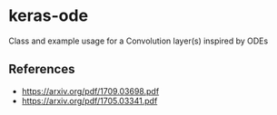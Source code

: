 # keras-ode
Class and example usage for a Convolution layer(s) inspired by ODEs


## References
- https://arxiv.org/pdf/1709.03698.pdf
- https://arxiv.org/pdf/1705.03341.pdf
